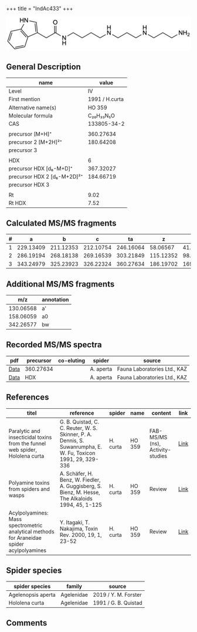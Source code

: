 +++
title = "IndAc433"
+++

![](/img/IndAc433.png)

## General Description

| name                        | value          |
|-----------------------------|----------------|
| Level                       | IV             |
| First mention               | 1991 / H.curta |
| Alternative name(s)         | HO 359         |
| Molecular formula           | C₂₀H₃₃N₅O      |
| CAS                         | 133805-34-2    |
|                             |                |
| precursor   [M+H]⁺          | 360.27634      |
| precursor 2 [M+2H]²⁺        | 180.64208      |
| precursor 3                 |                |
|                             |                |
| HDX                         | 6              |
| precursor HDX   [d₆-M+D]⁺   | 367.32027      |
| precursor HDX 2 [d₆-M+2D]²⁺ | 184.66719      |
| precursor HDX 3             |                |
|                             |                |
| Rt                          | 9.02           |
| Rt HDX                      | 7.52           |

## Calculated MS/MS fragments

| # | a         | b         | c         | ta        | z         | y         | tz        |
|---|-----------|-----------|-----------|-----------|-----------|-----------|-----------|
| 1 | 229.13409 | 211.12353 | 212.10754 | 246.16064 | 58.06567  | 41.03912  | 75.09222  |
| 2 | 286.19194 | 268.18138 | 269.16539 | 303.21849 | 115.12352 | 98.09697  | 132.15007 |
| 3 | 343.24979 | 325.23923 | 326.22324 | 360.27634 | 186.19702 | 169.17047 | 203.22357 |

## Additional MS/MS fragments

| m/z       | annotation |
|-----------|------------|
| 130.06568 | a'         |
| 158.06059 | a0         |
| 342.26577 | bw         |

## Recorded MS/MS spectra

| pdf                                           | precursor | co-eluting | spider    | source                       |
|-----------------------------------------------|-----------|------------|-----------|------------------------------|
| [Data](/pdf/A-aperta/360_IndAc433_Aa.pdf)     | 360.27634 |            | A. aperta | Fauna Laboratories Ltd., KAZ |
| [Data](/pdf/A-aperta/360_IndAc433_Aa_HDX.pdf) | HDX       |            | A. aperta | Fauna Laboratories Ltd., KAZ |

## References

| titel  | reference | spider | name | content | link |
|--------|-----------|--------|------|---------|------|
| Paralytic and insecticidal toxins from the funnel web spider, Hololena curta | G. B. Quistad, C. C. Reuter, W. S. Skinner, P. A. Dennis, S. Suwanrumpha, E. W. Fu, Toxicon 1991, 29, 329-336 | H. curta | HO 359 | FAB-MS/MS (ns), Activity-studies | [Link](https://doi.org/10.1016/0041-0101(91)90286-Z)    |
| Polyamine toxins from spiders and wasps  | A. Schäfer, H. Benz, W. Fiedler, A. Guggisberg, S. Bienz, M. Hesse, The Alkaloids 1994, 45, 1-125 | H. curta | HO 359 | Review | [Link](https://doi.org/10.1016/S0099-9598(08)60276-X) |
| Acylpolyamines: Mass spectrometric analytical methods for Araneidae spider acylpolyamines  | Y. Itagaki, T. Nakajima, Toxin Rev. 2000, 19, 1, 23-52 | H. curta | HO 359 | Review | [Link](https://doi.org/10.1081/TXR-100100314) |

## Spider species

| spider species     | family     | source               |
|--------------------|------------|----------------------|
| Agelenopsis aperta | Agelenidae | 2019 / Y. M. Forster |
| Hololena curta     | Agelenidae | 1991 / G. B. Quistad |

## Comments